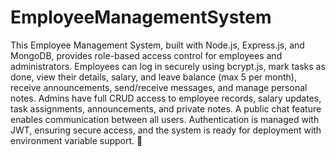 # EmployeeManagementSystem
This Employee Management System, built with Node.js, Express.js, and MongoDB, provides role-based access control for employees and administrators. Employees can log in securely using bcrypt.js, mark tasks as done, view their details, salary, and leave balance (max 5 per month), receive announcements, send/receive messages, and manage personal notes. Admins have full CRUD access to employee records, salary updates, task assignments, announcements, and private notes. A public chat feature enables communication between all users. Authentication is managed with JWT, ensuring secure access, and the system is ready for deployment with environment variable support. 🚀
